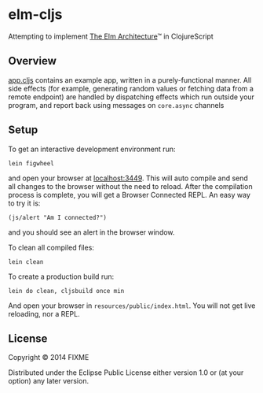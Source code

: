 # elm-cljs

Attempting to implement [The Elm Architecture](https://guide.elm-lang.org/architecture/)™ in ClojureScript

## Overview

[app.cljs](src/elm_cljs/app.cljs) contains an example app, written in a purely-functional manner.
All side effects (for example, generating random values or fetching data from a remote endpoint)
are handled by dispatching effects which run outside your program, and report back using messages
on `core.async` channels

## Setup

To get an interactive development environment run:

    lein figwheel

and open your browser at [localhost:3449](http://localhost:3449/).
This will auto compile and send all changes to the browser without the
need to reload. After the compilation process is complete, you will
get a Browser Connected REPL. An easy way to try it is:

    (js/alert "Am I connected?")

and you should see an alert in the browser window.

To clean all compiled files:

    lein clean

To create a production build run:

    lein do clean, cljsbuild once min

And open your browser in `resources/public/index.html`. You will not
get live reloading, nor a REPL. 

## License

Copyright © 2014 FIXME

Distributed under the Eclipse Public License either version 1.0 or (at your option) any later version.
